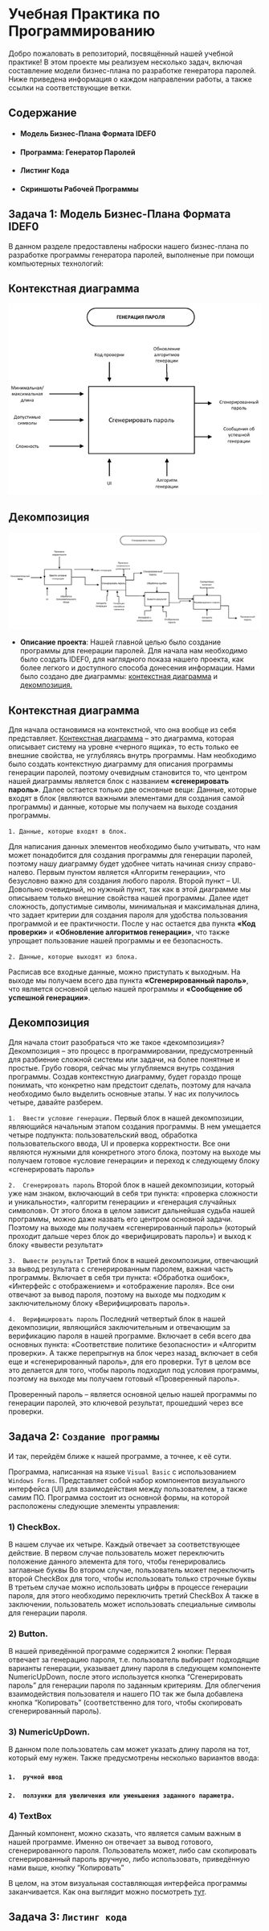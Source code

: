 # Учебная Практика по Программированию

Добро пожаловать в репозиторий, посвящённый нашей учебной практике! В этом проекте мы реализуем несколько задач, включая составление модели бизнес-плана по разработке генератора паролей. Ниже приведена информация о каждом направлении работы, а также ссылки на соответствующие ветки.

## Содержание

- #### Модель Бизнес-Плана Формата IDEF0
- #### Программа: Генератор Паролей
- #### Листинг Кода
- #### Скриншоты Рабочей Программы

## Задача 1: Модель Бизнес-Плана Формата IDEF0

В данном разделе предоставлены наброски нашего бизнес-плана по разработке программы генератора паролей, выполненые при помощи компьютерных технологий:

## Контекстная диаграмма
![Контекстная диаграмма](https://github.com/IvanVolkogonov/iwan_/blob/main/Screenshot_639.png)

## Декомпозиция
![Декомпозиция](https://github.com/IvanVolkogonov/iwan_/blob/main/Screenshot_637.png)





- **Описание проекта**: 
Нашей главной целью было создание программы для генерации паролей. Для начала нам необходимо было создать IDEF0, для наглядного показа нашего проекта, как более легкого и доступного способа донесения информации. 
Нами было создано две диаграммы: [контекстная диаграмма](https://github.com/IvanVolkogonov/y4ebnaya_pr/blob/main/Screenshot_639.png) и [декомпозиция.](https://github.com/IvanVolkogonov/y4ebnaya_pr/blob/main/Screenshot_637.png)

## Контекстная диаграмма

 Для начала остановимся на контекстной, что она вообще из себя представляет. [Контекстная диаграмма](https://github.com/IvanVolkogonov/y4ebnaya_pr/blob/main/Screenshot_639.png) – это диаграмма, которая описывает систему на уровне «черного ящика», то есть только ее внешние свойства, не углубляясь внутрь программы. Нам необходимо было создать контекстную диаграмму для описания программы генерации паролей, поэтому очевидным становится то, что центром нашей диаграммы является блок с названием **«сгенерировать пароль»**. Далее остается только две основные вещи:
Данные, которые входят в блок (являются важными элементами для создания самой программы) и данные, которые мы получаем на выходе создания программы.

```1. Данные, которые входят в блок.```

Для написания данных элементов необходимо было учитывать, что нам может понадобится для создания программы для генерации паролей, поэтому нашу диаграмму будет удобнее читать начиная снизу справо-налево. Первым пунктом является «Алгоритм генерации», что безусловно важно для создания любого пароля. Второй пункт – UI. Довольно очевидный, но нужный пункт, так как в этой диаграмме мы описываем только внешние свойства нашей программы. Далее идет сложность, допустимые символы, минимальная и максимальная длина, что задает критерии для создания пароля для удобства пользования программой и ее практичности. После у нас остается два пункта **«Код проверки»** и **«Обновление алгоритмов генерации»**, что также упрощает пользование нашей программы и ее безопасность. 

```2. Данные, которые выходят из блока.```

Расписав все входные данные, можно приступать к выходным. На выходе мы получаем всего два пункта **«Сгенерированный пароль»**, что является основной целью нашей программы и **«Сообщение об успешной генерации»**.

## Декомпозиция

Для начала стоит разобраться что же такое «декомпозиция»?
Декомпозиция – это процесс в программировании, предусмотренный для разбиение сложной системы или задачи, на более понятные и простые. Грубо говоря, сейчас мы углубляемся внутрь создания программы. 
Создав контекстную диаграмму, будет гораздо проще понимать, что конкретно нам предстоит сделать, поэтому для начала необходимо было выделить основные этапы. У нас их получилось четыре, давайте разберем.

```1.  Ввести условие генерации.```
Первый блок в нашей декомпозиции, являющийся начальным этапом создания программы. В нем умещается четыре подпункта: пользовательский ввод, обработка пользовательского ввода, UI и проверка корректности. Все они являются нужными для конкретного этого блока, поэтому на выходе мы получаем готовое «условие генерации» и переход к следующему блоку «сгенерировать пароль»

```2.  Сгенерировать пароль```
Второй блок в нашей декомпозиции, который уже нам знаком, включающий в себя три пункта: «проверка сложности и уникальности», «алгоритм генерации» и «генерация случайных символов». От этого блока в целом зависит дальнейшая судьба нашей программы, можно даже назвать его центром основной задачи. Поэтому на выходе мы получаем «сгенерированный пароль» (который проходит дальше через блок до «верифицировать пароль») и выход к блоку «вывести результат»

```3.  Вывести результат```
Третий блок в нашей декомпозиции, отвечающий за вывод результата с сгенерированным паролем, важная часть программы. Включает в себя три пункта: «Обработка ошибок», «Интерфейс с отображением» и «отображение пароля». Все они отвечают за вывод пароля, поэтому на выходе мы подходим к заключительному блоку «Верифицировать пароль».

```4.  Верифицировать пароль```
Последний четвертый блок в нашей декомпозиции, являющийся заключительным и отвечающим за верификацию пароля в нашей программе. Включает в себя всего два основных пункта: «Соответствие политике безопасности» и «Алгоритм проверки». А также перепрыгнув на блок через назад, включает в себя еще и «сгенерированный пароль», для его проверки. Тут в целом все это делается для того, чтобы пароль подходил под условия программы, поэтому на выходе мы получаем готовый «Проверенный пароль».

Проверенный пароль – является основной целью нашей программы по генерации паролей, это ключевой результат, прошедший через все проверки.

## Задача 2: **``Создание программы``**

И так, перейдём ближе к нашей программе, а точнее, к её сути. 

Программа, написанная на языке ``Visual Basic`` с использованием ``Windows Forms``.
Представляет собой набор компонентов визуального интерфейса (UI) для взаимодействия между пользователем, а также самим ПО.
Программа состоит из основной формы, на которой расположены следующие элементы управления:

### **1) CheckBox**.
В нашем случае их четыре. Каждый отвечает за соответствующее действие. В первом случае пользователь может переключить положение данного элемента для того, чтобы генерировались заглавные буквы
Во втором случае, пользователь может переключить второй CheckBox для того, чтобы использовать только строчные буквы
В третьем случае можно использовать цифры в процессе генерации пароля, для этого необходимо переключить третий CheckBox
А также в заключении, пользователь может использовать специальные символы для генерации пароля.

### **2) Button**.
В нашей приведённой программе содержится 2 кнопки:
Первая отвечает за генерацию пароля, т.е. пользователь выбирает подходящие варианты генерации, указывает длину пароля в следующем компоненте NumericUpDown, после этого используется кнопка “Сгенерировать пароль” для генерации пароля по заданным критериям.
Для облегчения взаимодействия пользователя и нашего ПО так же была добавлена кнопка “Копировать” (соответственно для того, чтобы скопировать сгенерированный пароль).

### **3) NumericUpDown**.

В данном поле пользователь сам может указать длину пароля на тот, который ему нужен.
Также предусмотрены несколько вариантов ввода:
#### ```1.  ручной ввод```
#### ```2.  ползунки для увеличения или уменьшения заданного параметра.```

### **4)  TextBox**
Данный компонент, можно сказать, что является самым важным в нашей программе. Именно он отвечает за вывод готового, сгенерированного пароля.
Пользователь может, либо сам скопировать сгенерированный пароль вручную, либо использовать, приведённую нами выше, кнопку “Копировать”

В целом, на этом визуальная составляющая интерфейса программы заканчивается. Как она выглядит можно посмотреть [тут](https://github.com/IvanVolkogonov/y4ebnaya_pr/blob/WorkProgrammPhoto/Form.png).

## Задача 3: **``Листинг кода``**

